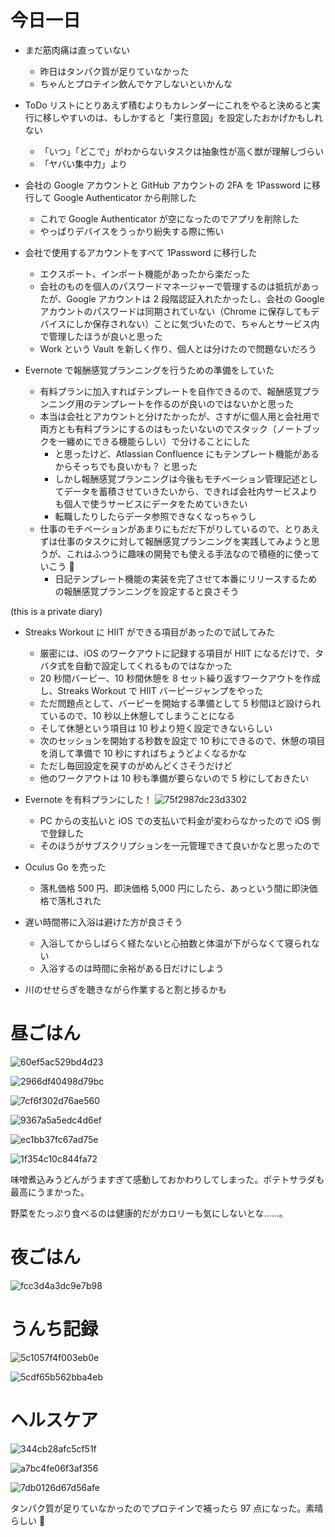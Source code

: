 # 今日一日
- まだ筋肉痛は直っていない
    - 昨日はタンパク質が足りていなかった
    - ちゃんとプロテイン飲んでケアしないといかんな

- ToDo リストにとりあえず積むよりもカレンダーにこれをやると決めると実行に移しやすいのは、もしかすると「実行意図」を設定したおかげかもしれない
    - 「いつ」「どこで」がわからないタスクは抽象性が高く獣が理解しづらい
    - 「ヤバい集中力」より

- 会社の Google アカウントと GitHub アカウントの 2FA を 1Password に移行して Google Authenticator から削除した
    - これで Google Authenticator が空になったのでアプリを削除した
    - やっぱりデバイスをうっかり紛失する際に怖い

- 会社で使用するアカウントをすべて 1Password に移行した
    - エクスポート、インポート機能があったから楽だった
    - 会社のものを個人のパスワードマネージャーで管理するのは抵抗があったが、Google アカウントは 2 段階認証入れたかったし、会社の Google アカウントのパスワードは同期されていない（Chrome に保存してもデバイスにしか保存されない）ことに気づいたので、ちゃんとサービス内で管理したほうが良いと思った
    - Work という Vault を新しく作り、個人とは分けたので問題ないだろう

- Evernote で報酬感覚プランニングを行うための準備をしていた
    - 有料プランに加入すればテンプレートを自作できるので、報酬感覚プランニング用のテンプレートを作るのが良いのではないかと思った
    - 本当は会社とアカウントと分けたかったが、さすがに個人用と会社用で両方とも有料プランにするのはもったいないのでスタック（ノートブックを一纏めにできる機能らしい）で分けることにした
        - と思ったけど、Atlassian Confluence にもテンプレート機能があるからそっちでも良いかも？ と思った
        - しかし報酬感覚プランニングは今後もモチベーション管理記述としてデータを蓄積させていきたいから、できれば会社内サービスよりも個人で使うサービスにデータをためていきたい
        - 転職したりしたらデータ参照できなくなっちゃうし
    - 仕事のモチベーションがあまりにもだだ下がりしているので、とりあえずは仕事のタスクに対して報酬感覚プランニングを実践してみようと思うが、これはふつうに趣味の開発でも使える手法なので積極的に使っていこう 💪
        - 日記テンプレート機能の実装を完了させて本番にリリースするための報酬感覚プランニングを設定すると良さそう

 (this is a private diary) 

- Streaks Workout に HIIT ができる項目があったので試してみた
    - 厳密には、iOS のワークアウトに記録する項目が HIIT になるだけで、タバタ式を自動で設定してくれるものではなかった
    - 20 秒間バーピー、10 秒間休憩を 8 セット繰り返すワークアウトを作成し、Streaks Workout で HIIT バーピージャンプをやった
    - ただ問題点として、バーピーを開始する準備として 5 秒間ほど設けられているので、10 秒以上休憩してしまうことになる
    - そして休憩という項目は 10 秒より短く設定できないらしい
    - 次のセッションを開始する秒数を設定で 10 秒にできるので、休憩の項目を消して準備で 10 秒にすればちょうどよくなるかな
    - ただし毎回設定を戻すのがめんどくさそうだけど
    - 他のワークアウトは 10 秒も準備が要らないので 5 秒にしておきたい

- Evernote を有料プランにした！
![75f2987dc23d3302](/images/2019/11/75f2987dc23d3302.png)
    - PC からの支払いと iOS での支払いで料金が変わらなかったので iOS 側で登録した
    - そのほうがサブスクリプションを一元管理できて良いかなと思ったので

- Oculus Go を売った
    - 落札価格 500 円、即決価格 5,000 円にしたら、あっという間に即決価格で落札された

- 遅い時間帯に入浴は避けた方が良さそう
    - 入浴してからしばらく経たないと心拍数と体温が下がらなくて寝られない
    - 入浴するのは時間に余裕がある日だけにしよう

- 川のせせらぎを聴きながら作業すると割と捗るかも

# 昼ごはん
![60ef5ac529bd4d23](/images/2019/11/60ef5ac529bd4d23.jpg)

![2966df40498d79bc](/images/2019/11/2966df40498d79bc.jpg)

![7cf6f302d76ae560](/images/2019/11/7cf6f302d76ae560.jpg)

![9367a5a5edc4d6ef](/images/2019/11/9367a5a5edc4d6ef.jpg)

![ec1bb37fc67ad75e](/images/2019/11/ec1bb37fc67ad75e.jpg)

![1f354c10c844fa72](/images/2019/11/1f354c10c844fa72.jpg)

味噌煮込みうどんがうますぎて感動しておかわりしてしまった。ポテトサラダも最高にうまかった。

野菜をたっぷり食べるのは健康的だがカロリーも気にしないとな......。

# 夜ごはん
![fcc3d4a3dc9e7b98](/images/2019/11/fcc3d4a3dc9e7b98.jpg)

# うんち記録
![5c1057f4f003eb0e](/images/2019/11/5c1057f4f003eb0e.png)

![5cdf65b562bba4eb](/images/2019/11/5cdf65b562bba4eb.png)

# ヘルスケア
![344cb28afc5cf51f](/images/2019/11/344cb28afc5cf51f.png)

![a7bc4fe06f3af356](/images/2019/11/a7bc4fe06f3af356.png)

![7db0126d67d56afe](/images/2019/11/7db0126d67d56afe.jpg)

タンパク質が足りていなかったのでプロテインで補ったら 97 点になった。素晴らしい 👏
